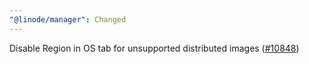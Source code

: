 ```yaml
---
"@linode/manager": Changed
---
```


Disable Region in OS tab for unsupported distributed images ([#10848](https://github.com/linode/manager/pull/10848))
